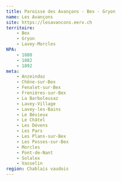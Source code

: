 ```yaml
---
title: Paroisse des Avançons - Bex - Gryon
name: Les Avançons
site: https://lesavancons.eerv.ch
territoire:
    - Bex
    - Gryon
    - Lavey-Morcles
NPA:
    - 1880
    - 1882
    - 1892
meta:
    - Anzeindaz
    - Chêne-sur-Bex
    - Fenalet-sur-Bex
    - Frenières-sur-Bex
    - La Barboleusaz
    - Lavey-Village
    - Lavey-les-Bains
    - Le Bévieux
    - Le Châtel
    - Les Dévens
    - Les Pars
    - Les Plans-sur-Bex
    - Les Posses-sur-Bex
    - Morcles
    - Pont-de-Nant
    - Solalex
    - Vasselin
region: Chablais vaudois
---
```

